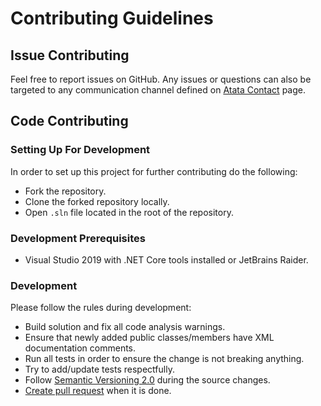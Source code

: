 # Contributing Guidelines

## Issue Contributing

Feel free to report issues on GitHub.
Any issues or questions can also be targeted to any communication channel defined on [Atata Contact](https://atata.io/contact/) page.

## Code Contributing

### Setting Up For Development

In order to set up this project for further contributing do the following:

- Fork the repository.
- Clone the forked repository locally.
- Open `.sln` file located in the root of the repository.

### Development Prerequisites

- Visual Studio 2019 with .NET Core tools installed or JetBrains Raider.

### Development

Please follow the rules during development:
- Build solution and fix all code analysis warnings.
- Ensure that newly added public classes/members have XML documentation comments.
- Run all tests in order to ensure the change is not breaking anything.
- Try to add/update tests respectfully.
- Follow [Semantic Versioning 2.0](https://semver.org/) during the source changes.
- [Create pull request](https://docs.github.com/en/github/collaborating-with-issues-and-pull-requests/creating-a-pull-request-from-a-fork) when it is done.
